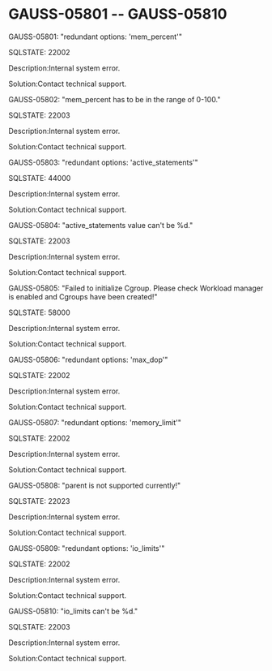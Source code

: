 # GAUSS-05801 -- GAUSS-05810<a name="EN-US_TOPIC_0302072919"></a>

GAUSS-05801: "redundant options: 'mem\_percent'"

SQLSTATE: 22002

Description:Internal system error.

Solution:Contact technical support.

GAUSS-05802: "mem\_percent has to be in the range of 0-100."

SQLSTATE: 22003

Description:Internal system error.

Solution:Contact technical support.

GAUSS-05803: "redundant options: 'active\_statements'"

SQLSTATE: 44000

Description:Internal system error.

Solution:Contact technical support.

GAUSS-05804: "active\_statements value can't be %d."

SQLSTATE: 22003

Description:Internal system error.

Solution:Contact technical support.

GAUSS-05805: "Failed to initialize Cgroup. Please check Workload manager is enabled and Cgroups have been created!"

SQLSTATE: 58000

Description:Internal system error.

Solution:Contact technical support.

GAUSS-05806: "redundant options: 'max\_dop'"

SQLSTATE: 22002

Description:Internal system error.

Solution:Contact technical support.

GAUSS-05807: "redundant options: 'memory\_limit'"

SQLSTATE: 22002

Description:Internal system error.

Solution:Contact technical support.

GAUSS-05808: "parent is not supported currently!"

SQLSTATE: 22023

Description:Internal system error.

Solution:Contact technical support.

GAUSS-05809: "redundant options: 'io\_limits'"

SQLSTATE: 22002

Description:Internal system error.

Solution:Contact technical support.

GAUSS-05810: "io\_limits can't be %d."

SQLSTATE: 22003

Description:Internal system error.

Solution:Contact technical support.

